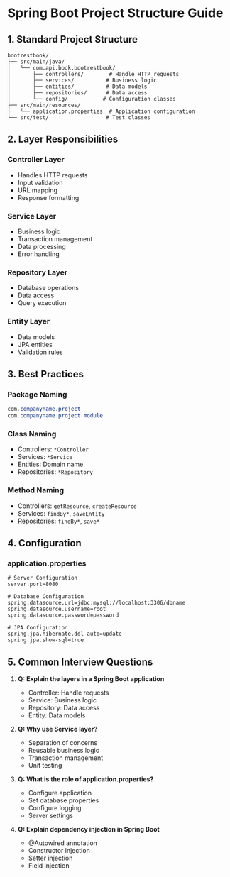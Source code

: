 # Spring Boot Project Structure Guide

## 1. Standard Project Structure
```
bootrestbook/
├── src/main/java/
│   └── com.api.book.bootrestbook/
│       ├── controllers/        # Handle HTTP requests
│       ├── services/          # Business logic
│       ├── entities/          # Data models
│       ├── repositories/      # Data access
│       └── config/           # Configuration classes
├── src/main/resources/
│   └── application.properties  # Application configuration
└── src/test/                  # Test classes
```

## 2. Layer Responsibilities

### Controller Layer
- Handles HTTP requests
- Input validation
- URL mapping
- Response formatting

### Service Layer
- Business logic
- Transaction management
- Data processing
- Error handling

### Repository Layer
- Database operations
- Data access
- Query execution

### Entity Layer
- Data models
- JPA entities
- Validation rules

## 3. Best Practices

### Package Naming
```java
com.companyname.project
com.companyname.project.module
```

### Class Naming
- Controllers: `*Controller`
- Services: `*Service`
- Entities: Domain name
- Repositories: `*Repository`

### Method Naming
- Controllers: `getResource`, `createResource`
- Services: `findBy*`, `saveEntity`
- Repositories: `findBy*`, `save*`

## 4. Configuration

### application.properties
```properties
# Server Configuration
server.port=8080

# Database Configuration
spring.datasource.url=jdbc:mysql://localhost:3306/dbname
spring.datasource.username=root
spring.datasource.password=password

# JPA Configuration
spring.jpa.hibernate.ddl-auto=update
spring.jpa.show-sql=true
```

## 5. Common Interview Questions

1. **Q: Explain the layers in a Spring Boot application**
   - Controller: Handle requests
   - Service: Business logic
   - Repository: Data access
   - Entity: Data models

2. **Q: Why use Service layer?**
   - Separation of concerns
   - Reusable business logic
   - Transaction management
   - Unit testing

3. **Q: What is the role of application.properties?**
   - Configure application
   - Set database properties
   - Configure logging
   - Server settings

4. **Q: Explain dependency injection in Spring Boot**
   - @Autowired annotation
   - Constructor injection
   - Setter injection
   - Field injection